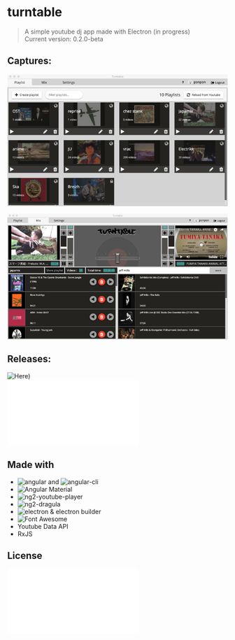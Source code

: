 # turntable

> A simple youtube dj app made with Electron (in progress)  
> Current version: 0.2.0-beta
  
## Captures:
![Playlist panel](/captures/playlist-panel2.png)
  
![Mix panel](/captures/mix-panel2.png)
  
## Releases:
  
![Here)](https://github.com/radiium/turntable/releases/tag/v0.2.0-beta)  
![Changelog](/CHANGELOG.md)  
  
## Made with
  
- ![angular](https://angular.io/) and ![angular-cli](https://github.com/angular/angular-cli)
- ![Angular Material](https://material.angular.io/)
- ![ng2-youtube-player](https://github.com/orizens/ng2-youtube-player)
- ![ng2-dragula](https://github.com/valor-software/ng2-dragula)
- ![electron & electron builder](https://electron.atom.io/)
- ![Font Awesome](http://fontawesome.io/)
- Youtube Data API
- RxJS
  
## License  
  
![MIT](LICENCE.md)
